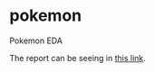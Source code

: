# pokemon
Pokemon EDA

The report can be seeing in [this link](https://raw.githack.com/DiegoGuisasola/pokemon/main/analyze.html).

